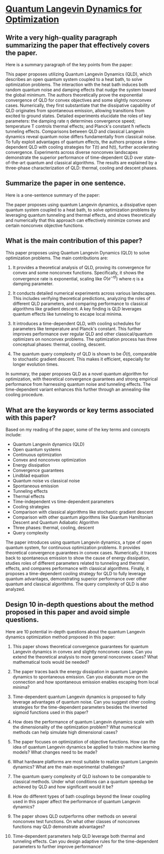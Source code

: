 # [Quantum Langevin Dynamics for Optimization](https://arxiv.org/abs/2311.15587)

## Write a very high-quality paragraph summarizing the paper that effectively covers the paper.

 Here is a summary paragraph of the key points from the paper:

This paper proposes utilizing Quantum Langevin Dynamics (QLD), which describes an open quantum system coupled to a heat bath, to solve optimization problems. The interaction with the heat bath induces both random quantum noise and damping effects that nudge the system toward the global minimum. The authors theoretically prove the exponential convergence of QLD for convex objectives and some slightly nonconvex cases. Numerically, they first substantiate that the dissipative capability of QLD originates from spontaneous emission, allowing transitions from excited to ground states. Detailed experiments elucidate the roles of key parameters: the damping rate η determines convergence speed; temperature T controls thermal effects; and Planck's constant ħ reflects tunneling effects. Comparisons between QLD and classical Langevin dynamics reveal quantum noise differs fundamentally from classical noise. To fully exploit advantages of quantum effects, the authors propose a time-dependent QLD with cooling strategies for T(t) and ħ(t), further accelerating convergence. Experiments across diverse nonconvex landscapes demonstrate the superior performance of time-dependent QLD over state-of-the-art quantum and classical algorithms. The results are explained by a three-phase characterization of QLD: thermal, cooling and descent phases.


## Summarize the paper in one sentence.

 Here is a one-sentence summary of the paper:

The paper proposes using quantum Langevin dynamics, a dissipative open quantum system coupled to a heat bath, to solve optimization problems by leveraging quantum tunneling and thermal effects, and shows theoretically and numerically that this approach can effectively minimize convex and certain nonconvex objective functions.


## What is the main contribution of this paper?

 This paper proposes using Quantum Langevin Dynamics (QLD) to solve optimization problems. The main contributions are:

1. It provides a theoretical analysis of QLD, proving its convergence for convex and some nonconvex functions. Specifically, it shows the convergence rate is exponential, scaling like $O(e^{-\eta t})$ where $\eta$ is a damping parameter. 

2. It conducts detailed numerical experiments across various landscapes. This includes verifying theoretical predictions, analyzing the roles of different QLD parameters, and comparing performance to classical algorithms like gradient descent. A key finding is QLD leverages quantum effects like tunneling to escape local minima.

3. It introduces a time-dependent QLD, with cooling schedules for parameters like temperature and Planck's constant. This further improves performance over regular QLD and other classical/quantum optimizers on nonconvex problems. The optimization process has three conceptual phases: thermal, cooling, descent.

4. The quantum query complexity of QLD is shown to be $\tilde{O}(t)$, comparable to stochastic gradient descent. This makes it efficient, especially for longer evolution times.

In summary, the paper proposes QLD as a novel quantum algorithm for optimization, with theoretical convergence guarantees and strong empirical performance from harnessing quantum noise and tunneling effects. The time-dependent variant enhances this further through an annealing-like cooling procedure.


## What are the keywords or key terms associated with this paper?

 Based on my reading of the paper, some of the key terms and concepts include:

- Quantum Langevin dynamics (QLD)
- Open quantum systems
- Continuous optimization 
- Convex and nonconvex optimization
- Energy dissipation  
- Convergence guarantees
- Lindblad equation
- Quantum noise vs classical noise
- Spontaneous emission
- Tunneling effects
- Thermal effects
- Time-independent vs time-dependent parameters
- Cooling strategies
- Comparison with classical algorithms like stochastic gradient descent
- Comparison with other quantum algorithms like Quantum Hamiltonian Descent and Quantum Adiabatic Algorithm
- Three phases: thermal, cooling, descent
- Query complexity

The paper introduces using quantum Langevin dynamics, a type of open quantum system, for continuous optimization problems. It provides theoretical convergence guarantees in convex cases. Numerically, it traces back to spontaneous emission to show the cause of energy dissipation, studies roles of different parameters related to tunneling and thermal effects, and compares performance with classical algorithms. Finally, it proposes a time-dependent cooling strategy for QLD to fully leverage quantum advantages, demonstrating superior performance over other quantum and classical algorithms. The query complexity of QLD is also analyzed.


## Design 10 in-depth questions about the method proposed in this paper and avoid simple questions.

 Here are 10 potential in-depth questions about the quantum Langevin dynamics optimization method proposed in this paper:

1. This paper shows theoretical convergence guarantees for quantum Langevin dynamics in convex and slightly nonconvex cases. Can you extend the theoretical analysis to more general nonconvex cases? What mathematical tools would be needed?

2. The paper traces back the energy dissipation in quantum Langevin dynamics to spontaneous emission. Can you elaborate more on the connection and how spontaneous emission enables escaping from local minima?

3. Time-dependent quantum Langevin dynamics is proposed to fully leverage advantages of quantum noise. Can you suggest other cooling strategies for the time-dependent parameters besides the inverted sigmoid functions used in this paper?

4. How does the performance of quantum Langevin dynamics scale with the dimensionality of the optimization problem? What numerical methods can help simulate high dimensional cases?  

5. The paper focuses on optimization of objective functions. How can the idea of quantum Langevin dynamics be applied to train machine learning models? What changes need to be made?

6. What hardware platforms are most suitable to realize quantum Langevin dynamics? What are the main experimental challenges?

7. The quantum query complexity of QLD isshown to be comparable to classical methods. Under what conditions can a quantum speedup be achieved by QLD and how significant would it be?

8. How do different types of bath couplings beyond the linear coupling used in this paper affect the performance of quantum Langevin dynamics?

9. The paper shows QLD outperforms other methods on several nonconvex test functions. On what other classes of nonconvex functions may QLD demonstrate advantages?

10. Time-dependent parameters help QLD leverage both thermal and tunneling effects. Can you design adaptive rules for the time-dependent parameters to further improve performance?
